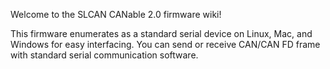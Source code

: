 Welcome to the SLCAN CANable 2.0 firmware wiki!

This firmware enumerates as a standard serial device on Linux, Mac, and Windows for easy interfacing.
You can send or receive CAN/CAN FD frame with standard serial communication software.
